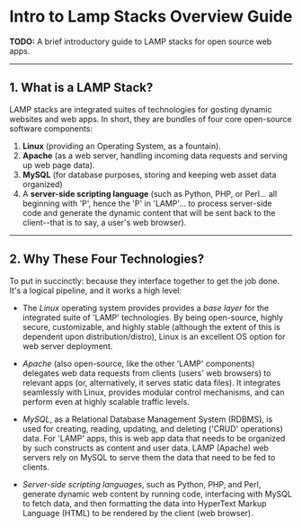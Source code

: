 # Intro to Lamp Stacks Overview Guide

**TODO:** A brief introductory guide to LAMP stacks for open source web apps.

<hr />

## 1. What is a LAMP Stack?

LAMP stacks are integrated suites of technologies for gosting dynamic websites and web apps. In short, they are bundles of four core open-source software components:

1) **Linux** (providing an Operating System, as a fountain).
2) **Apache** (as a web server, handling incoming data requests and serving up web page data).
3) **MySQL** (for database purposes, storing and keeping web asset data organized)
4) A **server-side scripting language** (such as Python, PHP, or Perl... all beginning with 'P', hence the 'P' in 'LAMP'... to process server-side code and generate the dynamic content that will be sent back to the client--that is to say, a user's web browser).

<hr />

## 2. Why These Four Technologies?

To put in succinctly: because they interface together to get the job done. It's a logical pipeline, and it works a high level:

* The *Linux* operating system provides provides a *base layer* for the integrated suite of 'LAMP' technologies. By being open-source, highly secure, customizable, and highly stable (although the extent of this is dependent upon distribution/distro), Linux is an excellent OS option for web server deployment.

* *Apache* (also open-source, like the other 'LAMP' components) delegates web data requests from clients (users' web browsers) to relevant apps (or, alternatively, it serves static data files). It integrates seamlessly with Linux, provides modular control mechanisms, and can perform even at highly scalable traffic levels.

* *MySQL*, as a Relational Database Management System (RDBMS), is used for creating, reading, updating, and deleting ('CRUD' operations) data. For 'LAMP' apps, this is web app data that needs to be organized by such constructs as content and user data. LAMP (Apache) web servers rely on MySQL to serve them the data that need to be fed to clients.

* *Server-side scripting languages*, such as Python, PHP, and Perl, generate dynamic web content by running code, interfacing with MySQL to fetch data, and then formatting the data into HyperText Markup Language (HTML) to be rendered by the client (web browser). 
